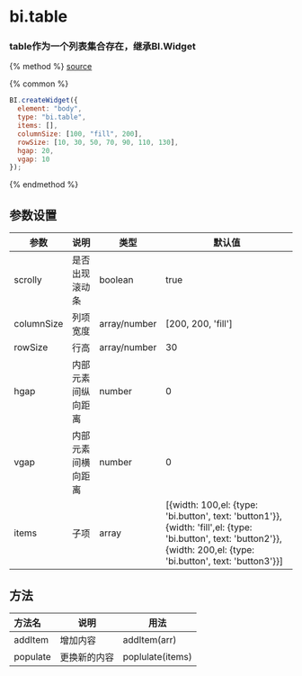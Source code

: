 # bi.table

### table作为一个列表集合存在，继承BI.Widget
{% method %}
[source](https://jsfiddle.net/fineui/8t2en619/)

{% common %}
```javascript
BI.createWidget({
  element: "body",
  type: "bi.table",
  items: [],
  columnSize: [100, "fill", 200],
  rowSize: [10, 30, 50, 70, 90, 110, 130],
  hgap: 20,
  vgap: 10
});
```

{% endmethod %}

## 参数设置
| 参数         | 说明        | 类型           | 默认值                                      |
| ---------- | --------- | ------------ | ---------------------------------------- |
| scrolly    | 是否出现滚动条   | boolean         | true                                     |
| columnSize | 列项宽度      | array/number | [200, 200, 'fill']                       |
| rowSize    | 行高        | array/number | 30                                       |
| hgap       | 内部元素间纵向距离 | number       | 0                                        |
| vgap       | 内部元素间横向距离 | number       | 0                                        |
| items      | 子项        | array        | [{width: 100,el: {type: 'bi.button', text: 'button1'}},{width: 'fill',el: {type: 'bi.button', text: 'button2'}},{width: 200,el: {type: 'bi.button', text: 'button3'}}] |

## 方法
| 方法名      | 说明     | 用法               |
| :------- | ------ | ---------------- |
| addItem  | 增加内容   | addItem(arr)     |
| populate | 更换新的内容 | poplulate(items) |


